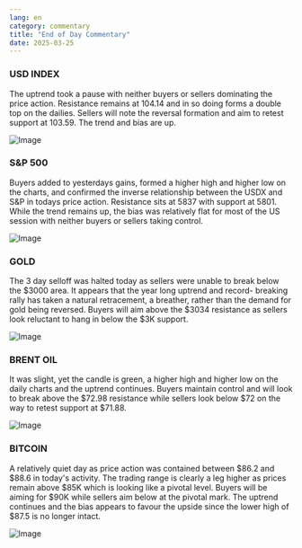 ```yaml
---
lang: en
category: commentary
title: "End of Day Commentary"
date: 2025-03-25
---
```


### USD INDEX

The uptrend took a pause with neither buyers or sellers dominating the price action. Resistance remains at 104.14 and in so doing forms a double top on the dailies. Sellers will note the reversal formation and aim to retest support at 103.59. The trend and bias are up.

![Image](https://markleighedu.github.io/img/Mar-2025/25-Mar-2025/sp500.jpg)

### S&P 500

Buyers added to yesterdays gains, formed a higher high and higher low on the charts, and confirmed the inverse relationship between the USDX and S&P in todays price action. Resistance sits at 5837 with support at 5801. While the trend remains up, the bias was relatively flat for most of the US session with neither buyers or sellers taking control.

![Image](https://markleighedu.github.io/img/Mar-2025/25-Mar-2025/gold.jpg)

### GOLD

The 3 day selloff was halted today as sellers were unable to break below the $3000 area. It appears that the year long uptrend and record- breaking rally has taken a natural retracement, a breather, rather than the demand for gold being reversed. Buyers will aim above the $3034 resistance as sellers look reluctant to hang in below the $3K support.

![Image](https://markleighedu.github.io/img/Mar-2025/25-Mar-2025/price.jpg)

### BRENT OIL

It was slight, yet the candle is green, a higher high and higher low on the daily charts and the uptrend continues. Buyers maintain control and will look to break above the $72.98 resistance while sellers look below $72 on the way to retest support at $71.88.

![Image](https://markleighedu.github.io/img/Mar-2025/25-Mar-2025/brentoil.jpg)

### BITCOIN

A relatively quiet day as price action was contained between $86.2 and $88.6 in today's activity. The trading range is clearly a leg higher as prices remain above $85K which is looking like a pivotal level. Buyers will be aiming for $90K while sellers aim below at the pivotal mark. The uptrend continues and the bias appears to favour the upside since the lower high of $87.5 is no longer intact. 

![Image](https://markleighedu.github.io/img/Mar-2025/25-Mar-2025/bitcoin.jpg)


